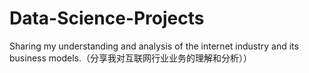 # Data-Science-Projects
Sharing my understanding and analysis of the internet industry and its business models.（分享我对互联网行业业务的理解和分析））
